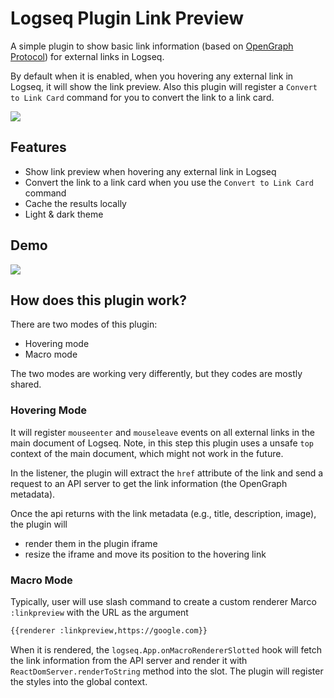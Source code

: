 # Logseq Plugin Link Preview

A simple plugin to show basic link information (based on [OpenGraph Protocol](https://ogp.me/)) for external links in Logseq.

By default when it is enabled, when you hovering any external link in Logseq, it will show the link preview.
Also this plugin will register a `Convert to Link Card` command for you to convert the link to a link card.

![](hover-demo.png)

## Features

- Show link preview when hovering any external link in Logseq
- Convert the link to a link card when you use the `Convert to Link Card` command
- Cache the results locally
- Light & dark theme

## Demo

![](./demo.gif)

## How does this plugin work?

There are two modes of this plugin:
- Hovering mode
- Macro mode

The two modes are working very differently, but they codes are mostly shared.

### Hovering Mode

It will register `mouseenter` and `mouseleave` events on all external links in the main document of Logseq. Note, in this step this plugin uses a unsafe `top` context of the main document, which might not work in the future.

In the listener, the plugin will extract the `href` attribute of the link and send a request to an API server to get the link information (the OpenGraph metadata).

Once the api returns with the link metadata (e.g., title, description, image), the plugin will

- render them in the plugin iframe
- resize the iframe and move its position to the hovering link

### Macro Mode

Typically, user will use slash command to create a custom renderer Marco `:linkpreview` with the URL as the argument

```html
{{renderer :linkpreview,https://google.com}}
```

When it is rendered, the `logseq.App.onMacroRendererSlotted` hook will fetch the link information from the API server and render it with `ReactDomServer.renderToString` method into the slot. The plugin will register the styles into the global context.
